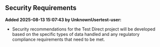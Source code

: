 

## Security Requirements
**Added 2025-08-13 15:07:43 by UnknownUsertest-user:**
- Security recommendations for the Test Direct project will be developed based on the specific types of data handled and any regulatory compliance requirements that need to be met.

